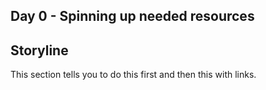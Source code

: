 ## Day 0 - Spinning up needed resources

## Storyline
This section tells you to do this first and then this with links.
